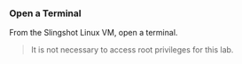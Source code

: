 ### Open a Terminal

From the Slingshot Linux VM, open a terminal.

> It is not necessary to access root privileges for this lab.

